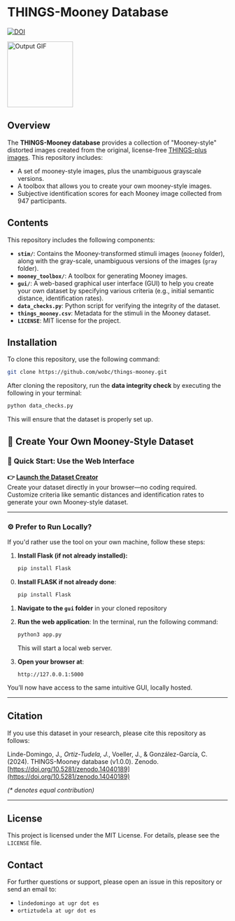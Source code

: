 
# THINGS-Mooney Database

[![DOI](https://zenodo.org/badge/DOI/10.5281/zenodo.14040189.svg)](https://doi.org/10.5281/zenodo.14040189)

<img src="/mooney_toolbox/example.gif" alt="Output GIF" width="150"/>

## Overview
The **THINGS-Mooney database** provides a collection of "Mooney-style" distorted images created from the original, license-free [THINGS-plus images](https://osf.io/jum2f/). This repository includes:
- A set of mooney-style images, plus the unambiguous grayscale versions.
- A toolbox that allows you to create your own mooney-style images.
- Subjective identification scores for each Mooney image collected from 947 participants.

## Contents
This repository includes the following components:
- **`stim/`**: Contains the Mooney-transformed stimuli images (`mooney` folder), along with the gray-scale, unambiguous versions of the images (`gray` folder).
- **`mooney_toolbox/`**: A toolbox for generating Mooney images.
- **`gui/`**: A web-based graphical user interface (GUI) to help you create your own dataset by specifying various criteria (e.g., initial semantic distance, identification rates).
- **`data_checks.py`**: Python script for verifying the integrity of the dataset.
- **`things_mooney.csv`**: Metadata for the stimuli in the Mooney dataset.
- **`LICENSE`**: MIT license for the project.

## Installation
To clone this repository, use the following command:
```bash
git clone https://github.com/wobc/things-mooney.git
```

After cloning the repository, run the **data integrity check** by executing the following in your terminal:
```bash
python data_checks.py
```

This will ensure that the dataset is properly set up.

## 🧠 Create Your Own Mooney-Style Dataset

### 🔗 **Quick Start: Use the Web Interface**

**👉 [Launch the Dataset Creator](https://things-mooney.onrender.com/)**  
Create your dataset directly in your browser—no coding required.  
Customize criteria like semantic distances and identification rates to generate your own Mooney-style dataset.

---

### ⚙️ Prefer to Run Locally?

If you'd rather use the tool on your own machine, follow these steps:

1. **Install Flask (if not already installed):**
   ```bash
   pip install Flask


<!-- ## Create Your Own Dataset

To create your own dataset using the web-based GUI, click [here](https://things-mooney.onrender.com/) and follow all the steps.

If you have cloned the repository, you can also run the GUI locally following these steps: -->

0. **Install FLASK if not already done**:
   ```bash
   pip install Flask
   ```

1. **Navigate to the `gui` folder** in your cloned repository

2. **Run the web application**:
   In the terminal, run the following command:
   ```bash
   python3 app.py
   ```
   This will start a local web server.

3. **Open your browser at**:
   ```
   http://127.0.0.1:5000
   ```
You’ll now have access to the same intuitive GUI, locally hosted.

---

## Citation

If you use this dataset in your research, please cite this repository as follows:

Linde-Domingo, J.*, Ortiz-Tudela, J.*, Voeller, J., & González-García, C. (2024). THINGS-Mooney database (v1.0.0). Zenodo. [https://doi.org/10.5281/zenodo.14040189](https://doi.org/10.5281/zenodo.14040189)

_(* denotes equal contribution)_

---

## License
This project is licensed under the MIT License. For details, please see the `LICENSE` file.

## Contact
For further questions or support, please open an issue in this repository or send an email to:
- `lindedomingo at ugr dot es`
- `ortiztudela at ugr dot es`
